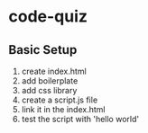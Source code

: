 # code-quiz

## Basic Setup

1. create index.html
2. add boilerplate
3. add css library
4. create a script.js file
5. link it in the index.html
6. test the script with 'hello world'
